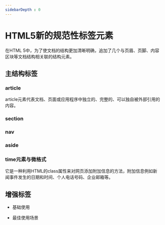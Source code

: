 ```yaml
---
sidebarDepth : 0
---
```

# HTML5新的规范性标签元素

在HTML 5中，为了使文档的结构更加清晰明确，追加了几个与页眉、页脚、内容区块等文档结构相关联的结构元素。

## 主结构标签

### article

article元素代表文档、页面或应用程序中独立的、完整的、可以独自被外部引用的内容。

### section

### nav

### aside

### time元素与微格式

它是一种利用HTML的class属性来对网页添加附加信息的方法，附加信息例如新闻事件发生的日期和时间、个人电话号码、企业邮箱等。

## 增强标签




- 基础使用

- 最佳使用场景



